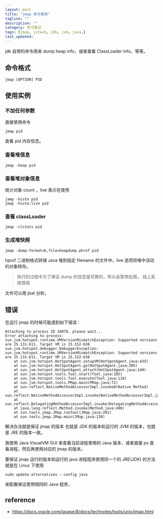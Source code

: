 ```yaml
---
layout: post
title: "jmap 命令使用"
tagline: ""
description: ""
category: 学习笔记
tags: [jmap, jstack, jdk, jvm, java,]
last_updated:
---
```


jdk 自带的命令用来 dump heap info，或者查看 ClassLoader info，等等。

## 命令格式

    jmap [OPTION] PID

## 使用实例

### 不加任何参数

直接使用命令

    jmap pid

查看 pid 内存信息。

### 查看堆信息

    jmap -heap pid

### 查看堆对象信息
统计对象 count ，live 表示在使用

    jamp -histo pid
    jmap -histo:live pid

### 查看 classLoader

    jmap -clstats pid

### 生成堆快照

    jmap -dump:format=b,file=heapdump.phrof pid

hprof 二进制格式转储 Java 堆到指定 filename 的文件中，live 选项将堆中活动的对象转存。

> 执行的过程中为了保证 dump 的信息是可靠的，所以会暂停应用， 线上系统慎用

文件可以用 jhat 分析。

## 错误

在运行 jmap 的时候可能遇到如下错误：

    Attaching to process ID 18078, please wait...
    Error attaching to process: sun.jvm.hotspot.runtime.VMVersionMismatchException: Supported versions are 25.131-b11. Target VM is 25.152-b38
    sun.jvm.hotspot.debugger.DebuggerException: sun.jvm.hotspot.runtime.VMVersionMismatchException: Supported versions are 25.131-b11. Target VM is 25.152-b38
        at sun.jvm.hotspot.HotSpotAgent.setupVM(HotSpotAgent.java:435)
        at sun.jvm.hotspot.HotSpotAgent.go(HotSpotAgent.java:305)
        at sun.jvm.hotspot.HotSpotAgent.attach(HotSpotAgent.java:140)
        at sun.jvm.hotspot.tools.Tool.start(Tool.java:185)
        at sun.jvm.hotspot.tools.Tool.execute(Tool.java:118)
        at sun.jvm.hotspot.tools.PMap.main(PMap.java:72)
        at sun.reflect.NativeMethodAccessorImpl.invoke0(Native Method)
        at sun.reflect.NativeMethodAccessorImpl.invoke(NativeMethodAccessorImpl.java:62)
        at sun.reflect.DelegatingMethodAccessorImpl.invoke(DelegatingMethodAccessorImpl.java:43)
        at java.lang.reflect.Method.invoke(Method.java:498)
        at sun.tools.jmap.JMap.runTool(JMap.java:201)
        at sun.tools.jmap.JMap.main(JMap.java:130)

解决办法就是保证 jmap 的版本 也就是 JDK 的版本和运行的 JVM 的版本，也就是 JRE 的版本一致。

我使用 Java VisualVM GUI 来查看当前进程使用的 Java 版本，或者直接 ps 查看进程，然后再使用对应的 jmap 的版本。

要保证 jmap 运行的版本和运行的 java 进程程序使用同一个的 JRE(JDK) 的方法就是在 Linux 下使用

    sudo update-alternatives --config java

来配置保证使用相同的 Java 程序。

## reference

- <https://docs.oracle.com/javase/8/docs/technotes/tools/unix/jmap.html>

